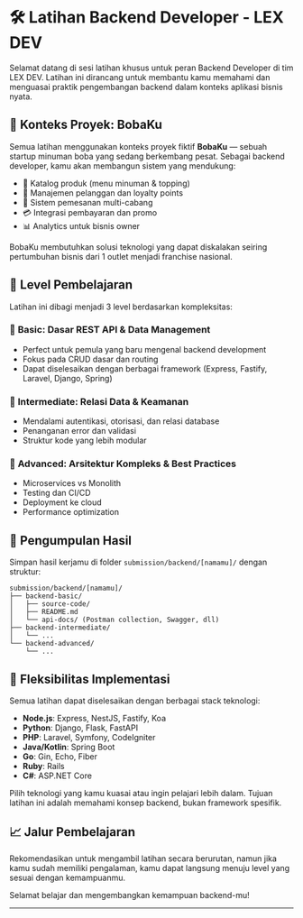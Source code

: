 # 🛠️ Latihan Backend Developer - LEX DEV

Selamat datang di sesi latihan khusus untuk peran Backend Developer di tim LEX DEV. Latihan ini dirancang untuk membantu kamu memahami dan menguasai praktik pengembangan backend dalam konteks aplikasi bisnis nyata.

## 📱 Konteks Proyek: BobaKu

Semua latihan menggunakan konteks proyek fiktif **BobaKu** — sebuah startup minuman boba yang sedang berkembang pesat. Sebagai backend developer, kamu akan membangun sistem yang mendukung:

- 🥤 Katalog produk (menu minuman & topping)
- 👥 Manajemen pelanggan dan loyalty points
- 📝 Sistem pemesanan multi-cabang
- 💳 Integrasi pembayaran dan promo
- 📊 Analytics untuk bisnis owner

BobaKu membutuhkan solusi teknologi yang dapat diskalakan seiring pertumbuhan bisnis dari 1 outlet menjadi franchise nasional.

## 🎯 Level Pembelajaran

Latihan ini dibagi menjadi 3 level berdasarkan kompleksitas:

### 🔰 **Basic**: Dasar REST API & Data Management
- Perfect untuk pemula yang baru mengenal backend development
- Fokus pada CRUD dasar dan routing
- Dapat diselesaikan dengan berbagai framework (Express, Fastify, Laravel, Django, Spring)

### 🚧 **Intermediate**: Relasi Data & Keamanan
- Mendalami autentikasi, otorisasi, dan relasi database
- Penanganan error dan validasi
- Struktur kode yang lebih modular

### 🔧 **Advanced**: Arsitektur Kompleks & Best Practices
- Microservices vs Monolith
- Testing dan CI/CD
- Deployment ke cloud
- Performance optimization

## 💾 Pengumpulan Hasil

Simpan hasil kerjamu di folder `submission/backend/[namamu]/` dengan struktur:
```
submission/backend/[namamu]/
├── backend-basic/
│   ├── source-code/
│   ├── README.md
│   └── api-docs/ (Postman collection, Swagger, dll)
├── backend-intermediate/
│   └── ...
└── backend-advanced/
    └── ...
```

## 🔄 Fleksibilitas Implementasi

Semua latihan dapat diselesaikan dengan berbagai stack teknologi:
- **Node.js**: Express, NestJS, Fastify, Koa
- **Python**: Django, Flask, FastAPI
- **PHP**: Laravel, Symfony, CodeIgniter
- **Java/Kotlin**: Spring Boot
- **Go**: Gin, Echo, Fiber
- **Ruby**: Rails
- **C#**: ASP.NET Core

Pilih teknologi yang kamu kuasai atau ingin pelajari lebih dalam. Tujuan latihan ini adalah memahami konsep backend, bukan framework spesifik.

## 📈 Jalur Pembelajaran

Rekomendasikan untuk mengambil latihan secara berurutan, namun jika kamu sudah memiliki pengalaman, kamu dapat langsung menuju level yang sesuai dengan kemampuanmu.

Selamat belajar dan mengembangkan kemampuan backend-mu!

---
